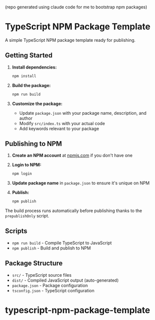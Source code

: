 (repo generated using claude code for me to bootstrap npm packages)

# TypeScript NPM Package Template

A simple TypeScript NPM package template ready for publishing.

## Getting Started

1. **Install dependencies:**

   ```bash
   npm install
   ```

2. **Build the package:**

   ```bash
   npm run build
   ```

3. **Customize the package:**
   - Update `package.json` with your package name, description, and author
   - Modify `src/index.ts` with your actual code
   - Add keywords relevant to your package

## Publishing to NPM

1. **Create an NPM account** at [npmjs.com](https://www.npmjs.com) if you don't have one

2. **Login to NPM:**

   ```bash
   npm login
   ```

3. **Update package name** in `package.json` to ensure it's unique on NPM

4. **Publish:**
   ```bash
   npm publish
   ```

The build process runs automatically before publishing thanks to the `prepublishOnly` script.

## Scripts

- `npm run build` - Compile TypeScript to JavaScript
- `npm publish` - Build and publish to NPM

## Package Structure

- `src/` - TypeScript source files
- `dist/` - Compiled JavaScript output (auto-generated)
- `package.json` - Package configuration
- `tsconfig.json` - TypeScript configuration
# typescript-npm-package-template
